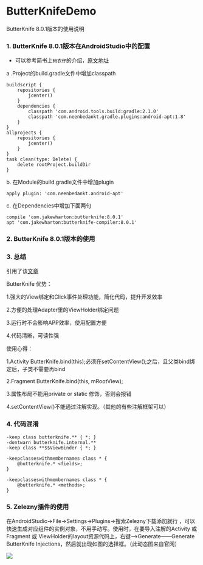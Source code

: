 # ButterKnifeDemo

ButterKnife 8.0.1版本的使用说明


### 1. ButterKnife 8.0.1版本在AndroidStudio中的配置

* 可以参考简书上`码农仔`的介绍，[原文地址](http://www.jianshu.com/p/bf9018c1a7f6)


a .Project的build.gradle文件中增加classpath


	buildscript {
	    repositories {
	        jcenter()
	    }
	    dependencies {
	        classpath 'com.android.tools.build:gradle:2.1.0'
	        classpath 'com.neenbedankt.gradle.plugins:android-apt:1.8'
	    }
	}
	allprojects {
	    repositories {
	        jcenter()
	    }
	}
	task clean(type: Delete) {
	    delete rootProject.buildDir
	}

b. 在Module的build.gradle文件中增加plugin

	apply plugin: 'com.neenbedankt.android-apt'


c. 在Dependencies中增加下面两句

	compile 'com.jakewharton:butterknife:8.0.1'
	apt 'com.jakewharton:butterknife-compiler:8.0.1'


### 2. ButterKnife 8.0.1版本的使用




### 3. 总结


引用了该[文章](http://blog.csdn.net/itjianghuxiaoxiong/article/details/50177549)

ButterKnife 优势：

1.强大的View绑定和Click事件处理功能，简化代码，提升开发效率

2.方便的处理Adapter里的ViewHolder绑定问题

3.运行时不会影响APP效率，使用配置方便

4.代码清晰，可读性强

使用心得：

1.Activity ButterKnife.bind(this);必须在setContentView();之后，且父类bind绑定后，子类不需要再bind

2.Fragment ButterKnife.bind(this, mRootView);

3.属性布局不能用private or static 修饰，否则会报错

4.setContentView()不能通过注解实现。（其他的有些注解框架可以）



### 4. 代码混淆

	-keep class butterknife.** { *; }
	-dontwarn butterknife.internal.**
	-keep class **$$ViewBinder { *; }
	
	-keepclasseswithmembernames class * {
	    @butterknife.* <fields>;
	}
	
	-keepclasseswithmembernames class * {
	    @butterknife.* <methods>;
	}


### 5. Zelezny插件的使用

在AndroidStudio->File->Settings->Plugins->搜索Zelezny下载添加就行 ，可以快速生成对应组件的实例对象，不用手动写。使用时，在要导入注解的Activity 或 Fragment 或 ViewHolder的layout资源代码上，右键——>Generate——Generate ButterKnife Injections，然后就出现如图的选择框。（此动态图来自官网）

![](http://img.blog.csdn.net/20160324150702240)